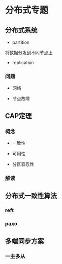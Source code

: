# 分布式专题

## 分布式系统

- partition

将数据分发到不同节点上

- replication

### 问题

- 网络

- 节点故障

## CAP定理

### 概念

- 一致性

- 可用性

- 分区容忍性

### 解读

## 分布式一致性算法

### reft

### paxo

## 多端同步方案

### 一主多从

